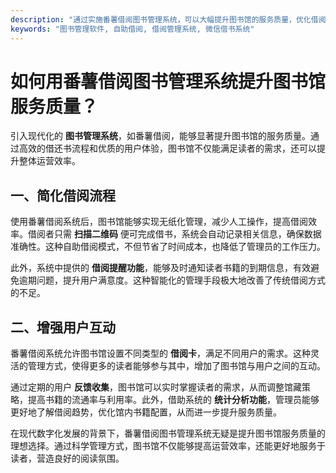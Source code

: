 ```yaml
---
description: "通过实施番薯借阅图书管理系统，可以大幅提升图书馆的服务质量，优化借阅流程，提高用户满意度。"
keywords: "图书管理软件, 自助借阅, 借阅管理系统, 微信借书系统"
---
```

# 如何用番薯借阅图书管理系统提升图书馆服务质量？

引入现代化的 **图书管理系统**，如番薯借阅，能够显著提升图书馆的服务质量。通过高效的借还书流程和优质的用户体验，图书馆不仅能满足读者的需求，还可以提升整体运营效率。

## 一、简化借阅流程

使用番薯借阅系统后，图书馆能够实现无纸化管理，减少人工操作，提高借阅效率。借阅者只需 **扫描二维码** 便可完成借书，系统会自动记录相关信息，确保数据准确性。这种自助借阅模式，不但节省了时间成本，也降低了管理员的工作压力。

此外，系统中提供的 **借阅提醒功能**，能够及时通知读者书籍的到期信息，有效避免逾期问题，提升用户满意度。这种智能化的管理手段极大地改善了传统借阅方式的不足。

## 二、增强用户互动

番薯借阅系统允许图书馆设置不同类型的 **借阅卡**，满足不同用户的需求。这种灵活的管理方式，使得更多的读者能够参与其中，增加了图书馆与用户之间的互动。

通过定期的用户 **反馈收集**，图书馆可以实时掌握读者的需求，从而调整馆藏策略，提高书籍的流通率与利用率。此外，借助系统的 **统计分析功能**，管理员能够更好地了解借阅趋势，优化馆内书籍配置，从而进一步提升服务质量。

在现代数字化发展的背景下，番薯借阅图书管理系统无疑是提升图书馆服务质量的理想选择。通过科学管理方式，图书馆不仅能够提高运营效率，还能更好地服务于读者，营造良好的阅读氛围。

